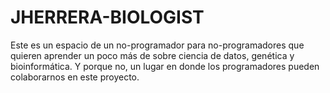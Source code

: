 # JHERRERA-BIOLOGIST

Este es un espacio de un no-programador para no-programadores que quieren aprender un poco más de sobre ciencia de datos, genética y bioinformática. Y porque no, un lugar en donde los programadores pueden colaborarnos en este proyecto.


